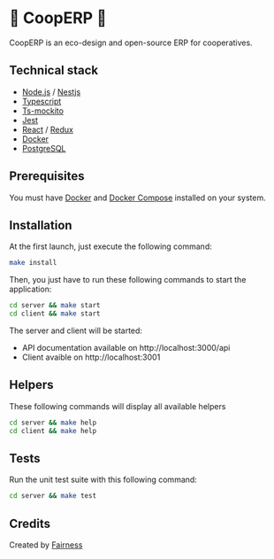 # :seedling: CoopERP :seedling:

CoopERP is an eco-design and open-source ERP for cooperatives.

## Technical stack

- [Node.js](https://nodejs.org) / [Nestjs](https://nestjs.com/)
- [Typescript](https://www.typescriptlang.org/)
- [Ts-mockito](https://github.com/NagRock/ts-mockito)
- [Jest](https://jestjs.io/)
- [React](https://fr.reactjs.org/) / [Redux](https://redux.js.org/)
- [Docker](https://www.docker.com/)
- [PostgreSQL](https://www.postgresql.org/)

## Prerequisites

You must have [Docker](https://www.docker.com/) and [Docker Compose](https://docs.docker.com/compose/) installed on your system.

## Installation

At the first launch, just execute the following command:

```bash
make install
```

Then, you just have to run these following commands to start the application:

```bash
cd server && make start
cd client && make start
```

The server and client will be started:

- API documentation available on http://localhost:3000/api
- Client avaible on http://localhost:3001

## Helpers

These following commands will display all available helpers

```bash
cd server && make help
cd client && make help
```

## Tests

Run the unit test suite with this following command:

```bash
cd server && make test
```

## Credits

Created by [Fairness](https://fairness.coop)
